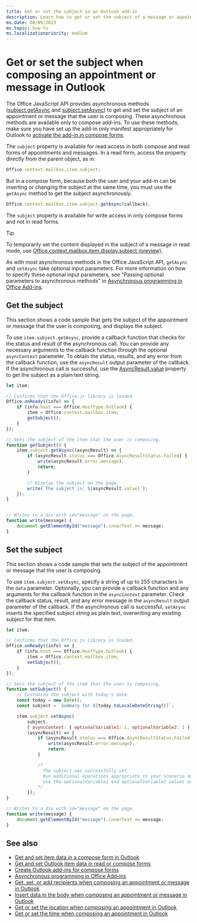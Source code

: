 ```yaml
---
title: Get or set the subject in an Outlook add-in
description: Learn how to get or set the subject of a message or appointment in an Outlook add-in.
ms.date: 08/09/2023
ms.topic: how-to
ms.localizationpriority: medium
---
```


# Get or set the subject when composing an appointment or message in Outlook

The Office JavaScript API provides asynchronous methods ([subject.getAsync](/javascript/api/outlook/office.subject#outlook-office-subject-getasync-member(1)) and [subject.setAsync](/javascript/api/outlook/office.subject#outlook-office-subject-setasync-member(1))) to get and set the subject of an appointment or message that the user is composing. These asynchronous methods are available only to compose add-ins. To use these methods, make sure you have set up the add-in only manifest appropriately for Outlook to [activate the add-in in compose forms](compose-scenario.md).

The `subject` property is available for read access in both compose and read forms of appointments and messages. In a read form, access the property directly from the parent object, as in:

```js
Office.context.mailbox.item.subject;
```

But in a compose form, because both the user and your add-in can be inserting or changing the subject at the same time, you must use the `getAsync` method to get the subject asynchronously.

```js
Office.context.mailbox.item.subject.getAsync(callback);
```

The `subject` property is available for write access in only compose forms and not in read forms.

> [!TIP]
> To temporarily set the content displayed in the subject of a message in read mode, use [Office.context.mailbox.item.display.subject (preview)](/javascript/api/outlook/office.display?view=outlook-js-preview&preserve-view=true#outlook-office-display-subject-member).

As with most asynchronous methods in the Office JavaScript API, `getAsync` and `setAsync` take optional input parameters. For more information on how to specify these optional input parameters, see "Passing optional parameters to asynchronous methods" in [Asynchronous programming in Office Add-ins](../develop/asynchronous-programming-in-office-add-ins.md).

## Get the subject

This section shows a code sample that gets the subject of the appointment or message that the user is composing, and displays the subject.

To use `item.subject.getAsync`, provide a callback function that checks for the status and result of the asynchronous call. You can provide any necessary arguments to the callback function through the optional `asyncContext` parameter. To obtain the status, results, and any error from the callback function, use the `asyncResult` output parameter of the callback. If the asynchronous call is successful, use the [AsyncResult.value](/javascript/api/office/office.asyncresult#office-office-asyncresult-value-member) property to get the subject as a plain text string.

```js
let item;

// Confirms that the Office.js library is loaded.
Office.onReady((info) => {
    if (info.host === Office.HostType.Outlook) {
        item = Office.context.mailbox.item;
        getSubject();
    }
});

// Gets the subject of the item that the user is composing.
function getSubject() {
    item.subject.getAsync((asyncResult) => {
        if (asyncResult.status === Office.AsyncResultStatus.Failed) {
            write(asyncResult.error.message);
            return;
        }

        // Display the subject on the page.
        write(`The subject is: ${asyncResult.value}`);
    });
}


// Writes to a div with id="message" on the page.
function write(message) {
    document.getElementById("message").innerText += message; 
}
```

## Set the subject

This section shows a code sample that sets the subject of the appointment or message that the user is composing.

To use `item.subject.setAsync`, specify a string of up to 255 characters in the `data` parameter. Optionally, you can provide a callback function and any arguments for the callback function in the `asyncContext` parameter. Check the callback status, result, and any error message in the `asyncResult` output parameter of the callback. If the asynchronous call is successful, `setAsync` inserts the specified subject string as plain text, overwriting any existing subject for that item.

```js
let item;

// Confirms that the Office.js library is loaded.
Office.onReady((info) => {
    if (info.host === Office.HostType.Outlook) {
        item = Office.context.mailbox.item;
        setSubject();
    }
});

// Sets the subject of the item that the user is composing.
function setSubject() {
    // Customize the subject with today's date.
    const today = new Date();
    const subject = `Summary for ${today.toLocaleDateString()}`;

    item.subject.setAsync(
        subject,
        { asyncContext: { optionalVariable1: 1, optionalVariable2: 2 } },
        (asyncResult) => {
            if (asyncResult.status === Office.AsyncResultStatus.Failed) {
                write(asyncResult.error.message);
                return;
            }

            /*
              The subject was successfully set.
              Run additional operations appropriate to your scenario and
              use the optionalVariable1 and optionalVariable2 values as needed.
            */
        });
}

// Writes to a div with id="message" on the page.
function write(message) {
    document.getElementById("message").innerText += message; 
}
```

## See also

- [Get and set item data in a compose form in Outlook](get-and-set-item-data-in-a-compose-form.md)
- [Get and set Outlook item data in read or compose forms](item-data.md)
- [Create Outlook add-ins for compose forms](compose-scenario.md)
- [Asynchronous programming in Office Add-ins](../develop/asynchronous-programming-in-office-add-ins.md)
- [Get, set, or add recipients when composing an appointment or message in Outlook](get-set-or-add-recipients.md)  
- [Insert data in the body when composing an appointment or message in Outlook](insert-data-in-the-body.md)
- [Get or set the location when composing an appointment in Outlook](get-or-set-the-location-of-an-appointment.md)
- [Get or set the time when composing an appointment in Outlook](get-or-set-the-time-of-an-appointment.md)

